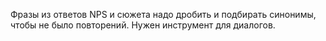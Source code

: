 Фразы из ответов NPS и сюжета надо дробить и подбирать синонимы, чтобы не было повторений. 
Нужен инструмент для диалогов.